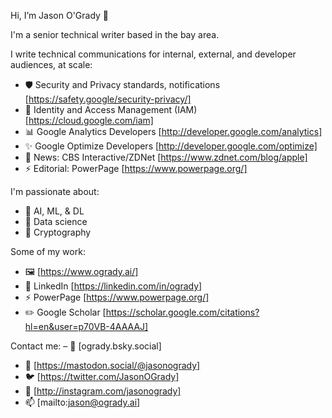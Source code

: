 Hi, I’m Jason O'Grady 👋 

I'm a senior technical writer based in the bay area.

I write technical communications for internal, external, and developer audiences, at scale:
- 🛡 Security and Privacy standards, notifications [https://safety.google/security-privacy/]
- 🪪 Identity and Access Management (IAM) [https://cloud.google.com/iam]
- 📊 Google Analytics Developers [http://developer.google.com/analytics]
- ✨ Google Optimize Developers [http://developer.google.com/optimize]
- 📰 News: CBS Interactive/ZDNet [https://www.zdnet.com/blog/apple]
- ⚡️ Editorial: PowerPage [https://www.powerpage.org/]

I'm passionate about:
- 🧠 AI, ML, & DL
- 🧮 Data science
- 🔐 Cryptography

Some of my work:
- 🖼️ [https://www.ogrady.ai/]
- 💼 LinkedIn [https://linkedin.com/in/ogrady]
- ⚡️ PowerPage [https://www.powerpage.org/]
- ✏️ Google Scholar [https://scholar.google.com/citations?hl=en&user=p70VB-4AAAAJ]

Contact me:
– 🔵 [ogrady.bsky.social]
- 🐘 [https://mastodon.social/@jasonogrady]
- 🐦 [https://twitter.com/JasonOGrady]
- 📸 [http://instagram.com/jasonogrady]
- 📫 [mailto:jason@ogrady.ai]

<!---
jasonogrady/jasonogrady is a ✨ special ✨ repository because its `README.md` (this file) appears on your GitHub profile.
You can click the Preview link to take a look at your changes.
--->
